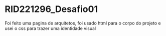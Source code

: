 # RID221296_Desafio01
Foi feito uma pagina de arquitetos, foi usado html para o corpo do projeto e usei o css para trazer uma identidade visual
